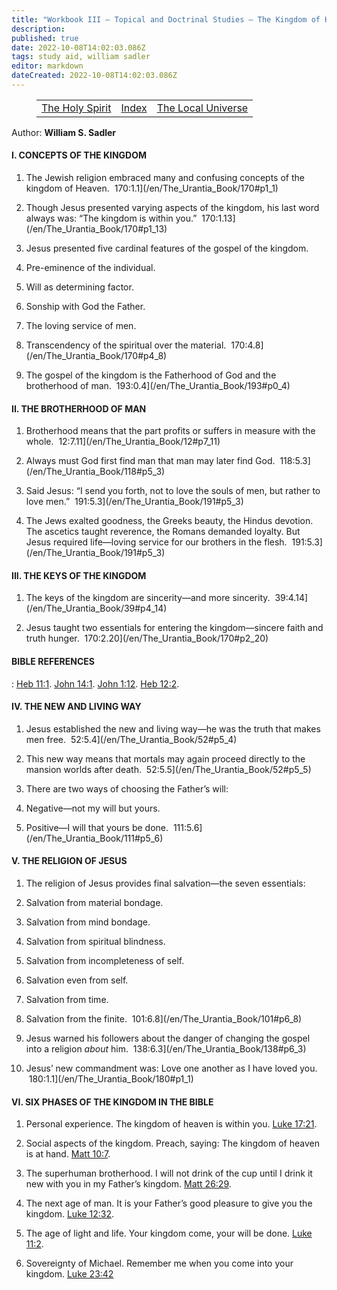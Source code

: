 ```yaml
---
title: "Workbook III — Topical and Doctrinal Studies — The Kingdom of Heaven"
description: 
published: true
date: 2022-10-08T14:02:03.086Z
tags: study aid, william sadler
editor: markdown
dateCreated: 2022-10-08T14:02:03.086Z
---
```


<figure class="table chapter-navigator">
	<table>
		<tbody>
		<tr>
			<td><a href="/en/William_S_Sadler/Workbook_3_Topical_and_Doctrinal_Studies/The_Holy_Spirit">The Holy Spirit</a></td>
			<td><a href="/en/William_S_Sadler/Workbook_3_Topical_and_Doctrinal_Studies/Index">Index</a></td>
			<td><a href="/en/William_S_Sadler/Workbook_3_Topical_and_Doctrinal_Studies/The_Local_Universe">The Local Universe</a></td>
		</tr>
		</tbody>
	</table>
</figure>

Author: **William S. Sadler**

#### I. CONCEPTS OF THE KINGDOM

1. The Jewish religion embraced many and confusing concepts of the kingdom of Heaven.  170:1.1](/en/The_Urantia_Book/170#p1_1)

2. Though Jesus presented varying aspects of the kingdom, his last word always was: “The kingdom is within you.”  170:1.13](/en/The_Urantia_Book/170#p1_13)

3. Jesus presented five cardinal features of the gospel of the kingdom.

1. Pre-eminence of the individual.
2. Will as determining factor.
3. Sonship with God the Father.
4. The loving service of men.
5. Transcendency of the spiritual over the material.  170:4.8](/en/The_Urantia_Book/170#p4_8)

4. The gospel of the kingdom is the Fatherhood of God and the brotherhood of man.  193:0.4](/en/The_Urantia_Book/193#p0_4)

#### II. THE BROTHERHOOD OF MAN

1. Brotherhood means that the part profits or suffers in measure with the whole.  12:7.11](/en/The_Urantia_Book/12#p7_11)

2. Always must God first find man that man may later find God.  118:5.3](/en/The_Urantia_Book/118#p5_3)

3. Said Jesus: “I send you forth, not to love the souls of men, but rather to love men.”  191:5.3](/en/The_Urantia_Book/191#p5_3)

4. The Jews exalted goodness, the Greeks beauty, the Hindus devotion. The ascetics taught reverence, the Romans demanded loyalty. But Jesus required life—loving service for our brothers in the flesh.  191:5.3](/en/The_Urantia_Book/191#p5_3)

#### III. THE KEYS OF THE KINGDOM

1. The keys of the kingdom are sincerity—and more sincerity.  39:4.14](/en/The_Urantia_Book/39#p4_14)

2. Jesus taught two essentials for entering the kingdom—sincere faith and truth hunger.  170:2.20](/en/The_Urantia_Book/170#p2_20)

#### BIBLE REFERENCES

: [Heb 11:1](/en/Bible/Hebrews/11#v1). [John 14:1](/en/Bible/John/14#v1). [John 1:12](/en/Bible/John/1#v12). [Heb 12:2](/en/Bible/Hebrews/12#v2).

#### IV. THE NEW AND LIVING WAY

1. Jesus established the new and living way—he was the truth that makes men free.  52:5.4](/en/The_Urantia_Book/52#p5_4)

2. This new way means that mortals may again proceed directly to the mansion worlds after death.  52:5.5](/en/The_Urantia_Book/52#p5_5)

3. There are two ways of choosing the Father’s will:

1. Negative—not my will but yours.
2. Positive—I will that yours be done.  111:5.6](/en/The_Urantia_Book/111#p5_6)

#### V. THE RELIGION OF JESUS

1. The religion of Jesus provides final salvation—the seven essentials:

1. Salvation from material bondage.
2. Salvation from mind bondage.
3. Salvation from spiritual blindness.
4. Salvation from incompleteness of self.
5. Salvation even from self.
6. Salvation from time.
7. Salvation from the finite.  101:6.8](/en/The_Urantia_Book/101#p6_8)

2. Jesus warned his followers about the danger of changing the gospel into a religion _about_ him.  138:6.3](/en/The_Urantia_Book/138#p6_3)

3. Jesus’ new commandment was: Love one another as I have loved you.  180:1.1](/en/The_Urantia_Book/180#p1_1)

#### VI. SIX PHASES OF THE KINGDOM IN THE BIBLE

1. Personal experience. The kingdom of heaven is within you. [Luke 17:21](/en/Bible/Luke/17#v21).

2. Social aspects of the kingdom. Preach, saying: The kingdom of heaven is at hand. [Matt 10:7](/en/Bible/Matthew/10#v7).

3. The superhuman brotherhood. I will not drink of the cup until I drink it new with you in my Father’s kingdom. [Matt 26:29](/en/Bible/Matthew/26#v29).

4. The next age of man. It is your Father’s good pleasure to give you the kingdom. [Luke 12:32](/en/Bible/Luke/12#v32).

5. The age of light and life. Your kingdom come, your will be done. [Luke 11:2](/en/Bible/Luke/11#v2).

6. Sovereignty of Michael. Remember me when you come into your kingdom. [Luke 23:42](/en/Bible/Luke/23#v42)